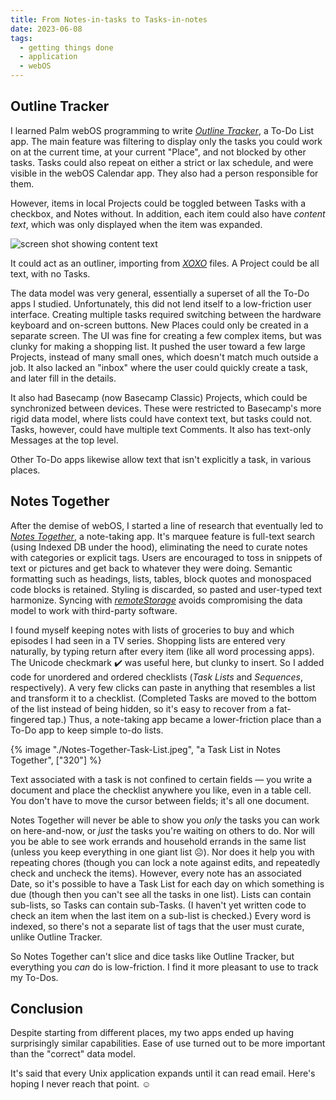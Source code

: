 ```yaml
---
title: From Notes-in-tasks to Tasks-in-notes
date: 2023-06-08
tags:
  - getting things done
  - application
  - webOS
---
```

## Outline Tracker

I learned Palm webOS programming to write [_Outline Tracker_], a To-Do List app.
The main feature was filtering to display only the tasks you could work on at the current time,
at your current "Place", and not blocked by other tasks.
Tasks could also repeat on either a strict or lax schedule, and were visible in the webOS Calendar app.
They also had a person responsible for them.

However, items in local Projects could be toggled between Tasks with a checkbox, and Notes without.
In addition, each item could also have _content text_, which was only displayed when the item was expanded.

[_Outline Tracker_]: /outlinetracker/index.html

<div class="center-horizontal">

![screen shot showing content text](/outlinetracker/visuals/content_text.png)

</div>

It could act as an outliner, importing from [_XOXO_] files.
A Project could be all text, with no Tasks.

The data model was very general, essentially a superset of all the To-Do apps I studied.
Unfortunately, this did not lend itself to a low-friction user interface.
Creating multiple tasks required switching between the hardware keyboard and on-screen buttons.
New Places could only be created in a separate screen.
The UI was fine for creating a few complex items, but was clunky for making a shopping list.
It pushed the user toward a few large Projects, instead of many small ones, which doesn't match much outside a job.
It also lacked an "inbox" where the user could quickly create a task, and later fill in the details.

[_XOXO_]: https://microformats.org/wiki/xoxo

It also had Basecamp (now Basecamp Classic) Projects, which could be synchronized between devices.
These were restricted to Basecamp's more rigid data model, where lists could have context text,
but tasks could not. Tasks, however, could have multiple text Comments.
It also has text-only Messages at the top level.

Other To-Do apps likewise allow text that isn't explicitly a task, in various places.

## Notes Together

After the demise of webOS, I started a line of research that eventually led to [_Notes Together_], a note-taking app.
It's marquee feature is full-text search (using Indexed DB under the hood),
eliminating the need to curate notes with categories or explicit tags.
Users are encouraged to toss in snippets of text or pictures and get back to whatever they were doing.
Semantic formatting such as headings, lists, tables, block quotes and monospaced code blocks
is retained. Styling is discarded, so pasted and user-typed text harmonize.
Syncing with [_remoteStorage_] avoids compromising the data model to work with third-party software.

[_Notes Together_]: /notes-together/
[_remoteStorage_]: https://remotestorage.io/

I found myself keeping notes with lists of groceries to buy and which episodes I had seen in a TV series.
Shopping lists are entered very naturally, by typing return after every item (like all word processing apps).
The Unicode checkmark ✔️ was useful here, but clunky to insert.
So I added code for unordered and ordered checklists (_Task Lists_ and _Sequences_, respectively).
A very few clicks can paste in anything that resembles a list and transform it to a checklist.
(Completed Tasks are moved to the bottom of the list instead of being hidden,
so it's easy to recover from a fat-fingered tap.)
Thus, a note-taking app became a lower-friction place than a To-Do app to keep simple to-do lists.

{% image "./Notes-Together-Task-List.jpeg", "a Task List in Notes Together", ["320"] %}

Text associated with a task is not confined to certain fields —
you write a document and place the checklist anywhere you like, even in a table cell.
You don't have to move the cursor between fields; it's all one document.

Notes Together will never be able to show you _only_ the tasks you can work on here-and-now,
or _just_ the tasks you're waiting on others to do.
Nor will you be able to see work errands and household errands in the same list
(unless you keep everything in one giant list ☹).
Nor does it help you with repeating chores
(though you can lock a note against edits, and repeatedly check and uncheck the items).
However, every note has an associated Date,
so it's possible to have a Task List for each day on which something is due
(though then you can't see all the tasks in one list).
Lists can contain sub-lists, so Tasks can contain sub-Tasks.
(I haven't yet written code to check an item when the last item on a sub-list is checked.)
Every word is indexed, so there's not a separate list of tags that the user must curate, unlike Outline Tracker.

So Notes Together can't slice and dice tasks like Outline Tracker, but everything you _can_ do is low-friction.
I find it more pleasant to use to track my To-Dos.

## Conclusion

Despite starting from different places, my two apps ended up having surprisingly similar capabilities.
Ease of use turned out to be more important than the "correct" data model.

It's said that every Unix application expands until it can read email.  Here's hoping I never reach that point. ☺︎
